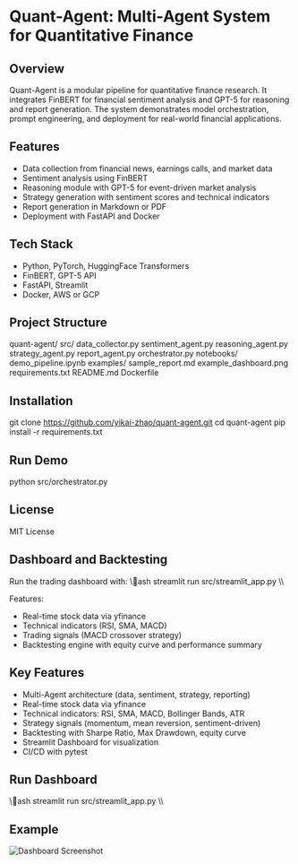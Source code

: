 # Quant-Agent: Multi-Agent System for Quantitative Finance

## Overview
Quant-Agent is a modular pipeline for quantitative finance research. It integrates FinBERT for financial sentiment analysis and GPT-5 for reasoning and report generation. The system demonstrates model orchestration, prompt engineering, and deployment for real-world financial applications.

## Features
- Data collection from financial news, earnings calls, and market data
- Sentiment analysis using FinBERT
- Reasoning module with GPT-5 for event-driven market analysis
- Strategy generation with sentiment scores and technical indicators
- Report generation in Markdown or PDF
- Deployment with FastAPI and Docker

## Tech Stack
- Python, PyTorch, HuggingFace Transformers
- FinBERT, GPT-5 API
- FastAPI, Streamlit
- Docker, AWS or GCP

## Project Structure
quant-agent/
    src/
        data_collector.py
        sentiment_agent.py
        reasoning_agent.py
        strategy_agent.py
        report_agent.py
        orchestrator.py
    notebooks/
        demo_pipeline.ipynb
    examples/
        sample_report.md
        example_dashboard.png
    requirements.txt
    README.md
    Dockerfile

## Installation
git clone https://github.com/yikai-zhao/quant-agent.git
cd quant-agent
pip install -r requirements.txt

## Run Demo
python src/orchestrator.py

## License
MIT License

## Dashboard and Backtesting

Run the trading dashboard with:
\\\ash
streamlit run src/streamlit_app.py
\\\

Features:
- Real-time stock data via yfinance
- Technical indicators (RSI, SMA, MACD)
- Trading signals (MACD crossover strategy)
- Backtesting engine with equity curve and performance summary

## Key Features
- Multi-Agent architecture (data, sentiment, strategy, reporting)
- Real-time stock data via yfinance
- Technical indicators: RSI, SMA, MACD, Bollinger Bands, ATR
- Strategy signals (momentum, mean reversion, sentiment-driven)
- Backtesting with Sharpe Ratio, Max Drawdown, equity curve
- Streamlit Dashboard for visualization
- CI/CD with pytest

## Run Dashboard
\\\ash
streamlit run src/streamlit_app.py
\\\

## Example
![Dashboard Screenshot](example_dashboard.png)
